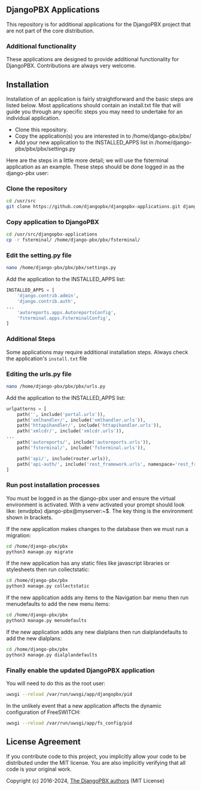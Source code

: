 DjangoPBX Applications
--------------------------------------
This repository is for additional applications for the DjangoPBX project
that are not part of the core distribution.

### Additional functionality
These applications are designed to provide additional functionality for DjangoPBX.
Contributions are always very welcome.

## Installation
Installation of an application is fairly straightforward and the basic steps are listed below.
Most applications should contain an install.txt file that will guide you through any specific
steps you may need to undertake for an individual application.
* Clone this repository.
* Copy the application(s) you are interested in to /home/django-pbx/pbx/
* Add your new application to the INSTALLED_APPS list in /home/django-pbx/pbx/pbx/settings.py


Here are the steps in a little more detail; we will use the fsterminal application as an example.
These steps should be done logged in as the django-pbx user:

### Clone the repository
```sh
cd /usr/src
git clone https://github.com/djangopbx/djangopbx-applications.git djangopbx-applications
```

### Copy application to DjangoPBX
```sh
cd /usr/src/djangopbx-applications
cp -r fsterminal/ /home/django-pbx/pbx/fsterminal/
```

### Edit the setting.py file
```sh
nano /home/django-pbx/pbx/pbx/settings.py
```
Add the application to the INSTALLED_APPS list:
```python
INSTALLED_APPS = [
    'django.contrib.admin',
    'django.contrib.auth',
...
    'autoreports.apps.AutoreportsConfig',
    'fsterminal.apps.FsterminalConfig',
]
```
### Additional Steps
Some applications may require additional installation steps.  Always check
the application's `install.txt` file

###  Editing the urls.py file
```sh
nano /home/django-pbx/pbx/pbx/urls.py
```
Add the application to the INSTALLED_APPS list:
```python
urlpatterns = [
    path('', include('portal.urls')),
    path('xmlhandler/', include('xmlhandler.urls')),
    path('httapihandler/', include('httapihandler.urls')),
    path('xmlcdr/', include('xmlcdr.urls')),
...
    path('autoreports/', include('autoreports.urls')),
    path('fsterminal/', include('fsterminal.urls')),

    path('api/', include(router.urls)),
    path('api-auth/', include('rest_framework.urls', namespace='rest_framework'))
]
```
###  Run post installation processes
You must be logged in as the django-pbx user and ensure the virtual environment is activated.
With a venv activated your prompt should look like: (envdpbx) django-pbx@myserver:~$.
The key thing is the environment shown in brackets.

If the new application makes changes to the database then we must run a migration:
```sh
cd /home/django-pbx/pbx
python3 manage.py migrate
```

If the new application has any static files like javascript libraries or stylesheets then run collectstatic:
```sh
cd /home/django-pbx/pbx
python3 manage.py collectstatic
```

If the new application adds any items to the Navigation bar menu then run menudefaults to
add the new menu items:
```sh
cd /home/django-pbx/pbx
python3 manage.py menudefaults
```

If the new application adds any new dialplans then run dialplandefaults to
add the new dialplans:
```sh
cd /home/django-pbx/pbx
python3 manage.py dialplandefaults
```

###  Finally enable the updated DjangoPBX application
You will need to do this as the root user:
```sh
uwsgi --reload /var/run/uwsgi/app/djangopbx/pid
```

In the unlikely event that a new application affects the dynamic configuration of FreeSWITCH:
```sh
uwsgi --reload /var/run/uwsgi/app/fs_config/pid
```


## License Agreement

If you contribute code to this project, you implicitly allow your code to be distributed under the MIT license. You are also implicitly verifying that all code is your original work.

Copyright (c) 2016-2024, [The DjangoPBX authors](https://github.com/djangopbx/djangopbx-applications/graphs/contributors) (MIT License)<br>
